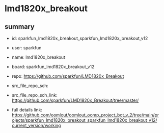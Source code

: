 # lmd1820x_breakout
 
## summary 
* id: sparkfun_lmd1820x_breakout_sparkfun_lmd1820x_breakout_v12
* user: sparkfun
* name: lmd1820x_breakout
* board: sparkfun_lmd1820x_breakout_v12
* repo: https://github.com/sparkfun/LMD1820x_Breakout



* src_file_repo_sch: 
* src_file_repo_sch_link: https://github.com/sparkfun/LMD1820x_Breakout/tree/master/
* full details link: https://github.com/oomlout/oomlout_oomp_project_bot_v_2/tree/main/projects/sparkfun_lmd1820x_breakout_sparkfun_lmd1820x_breakout_v12/current_version/working  







